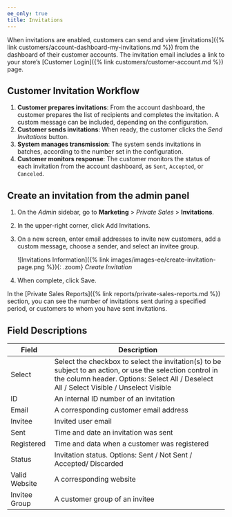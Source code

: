```yaml
---
ee_only: true
title: Invitations
---
```


When invitations are enabled, customers can send and view [invitations]({% link customers/account-dashboard-my-invitations.md %}) from the dashboard of their customer accounts. The invitation email includes a link to your store’s [Customer Login]({% link customers/customer-account.md %}) page.

## Customer Invitation Workflow

1. **Customer prepares invitations**: From the account dashboard, the customer prepares the list of recipients and completes the invitation. A custom message can be included, depending on the configuration.
1. **Customer sends invitations**: When ready, the customer clicks the _Send Invitations_ button.
1. **System manages transmission**: The system sends invitations in batches, according to the number set in the configuration.
1. **Customer monitors response**: The customer monitors the status of each invitation from the account dashboard, as `Sent`, `Accepted`, or `Canceled`.

## Create an invitation from the admin panel

1. On the _Admin_ sidebar, go to **Marketing** > _Private Sales_ > **Invitations**.

1. In the upper-right corner, click <span class="btn">Add Invitations</span>.

1. On a new screen, enter email addresses to invite new customers, add a custom message, choose a sender, and select an invitee group.

    ![Invitations Information]({% link images/images-ee/create-invitation-page.png %}){: .zoom}
    _Create Invitation_

1. When complete, click <span class="btn">Save</span>.

In the [Private Sales Reports]({% link reports/private-sales-reports.md %}) section, you can see the number of invitations sent during a specified period, or customers to whom you have sent invitations.

## Field Descriptions

|Field|Description|
|--- |--- |
|Select|Select the checkbox to select the invitation(s) to be subject to an action, or use the selection control in the column header. Options: Select All / Deselect All / Select Visible / Unselect Visible|
|ID|An internal ID number of an invitation|
|Email|A corresponding customer email address|
|Invitee|Invited user email|
|Sent|Time and date an invitation was sent|
|Registered|Time and data when a customer was registered|
|Status|Invitation status. Options: Sent / Not Sent / Accepted/ Discarded|
|Valid Website|A corresponding website|
|Invitee Group|A customer group of an invitee|
